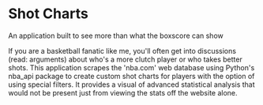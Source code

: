 # Shot Charts
An application built to see more than what the boxscore can show


If you are a basketball fanatic like me, you'll often get into discussions (read: arguments) about who's a more clutch player or who takes better shots. This application scrapes the 'nba.com' web database using Python's nba_api package to create custom shot charts for players with the option of using special filters. It provides a visual of advanced statistical analysis that would not be present just from viewing the stats off the website alone.
